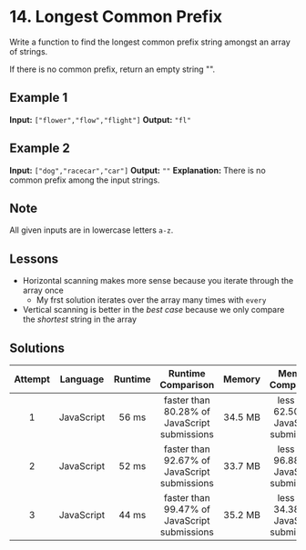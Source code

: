 # 14. Longest Common Prefix

Write a function to find the longest common prefix string amongst an array of strings.

If there is no common prefix, return an empty string "".

## Example 1

**Input:** `["flower","flow","flight"]`
**Output:** `"fl"`

## Example 2

**Input:** `["dog","racecar","car"]`
**Output:** `""`
**Explanation:** There is no common prefix among the input strings.

## Note

All given inputs are in lowercase letters `a-z`.

## Lessons

- Horizontal scanning makes more sense because you iterate through the array once
  - My frst solution iterates over the array many times with `every`
- Vertical scanning is better in the _best case_ because we only compare the _shortest_ string in the array

## Solutions

|Attempt|Language|Runtime|Runtime Comparison|Memory|Memory Comparison|
|:-:|:-:|:-:|:-:|:-:|:-:|
|1|JavaScript|56 ms|faster than 80.28% of JavaScript submissions|34.5 MB|less than 62.50% of JavaScript submissions|
|2|JavaScript|52 ms|faster than 92.67% of JavaScript submissions|33.7 MB|less than 96.88% of JavaScript submissions|
|3|JavaScript|44 ms|faster than 99.47% of JavaScript submissions|35.2 MB|less than 34.38% of JavaScript submissions|

